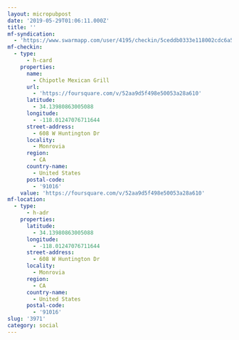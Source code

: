 ```yaml
---
layout: micropubpost
date: '2019-05-29T01:06:11.000Z'
title: ''
mf-syndication:
  - 'https://www.swarmapp.com/user/4195/checkin/5ceddb0333e118002cdc6a5c'
mf-checkin:
  - type:
      - h-card
    properties:
      name:
        - Chipotle Mexican Grill
      url:
        - 'https://foursquare.com/v/52aa9d5f498e50053a28a610'
      latitude:
        - 34.13980863005088
      longitude:
        - -118.01247076711644
      street-address:
        - 608 W Huntington Dr
      locality:
        - Monrovia
      region:
        - CA
      country-name:
        - United States
      postal-code:
        - '91016'
    value: 'https://foursquare.com/v/52aa9d5f498e50053a28a610'
mf-location:
  - type:
      - h-adr
    properties:
      latitude:
        - 34.13980863005088
      longitude:
        - -118.01247076711644
      street-address:
        - 608 W Huntington Dr
      locality:
        - Monrovia
      region:
        - CA
      country-name:
        - United States
      postal-code:
        - '91016'
slug: '3971'
category: social
---
```

